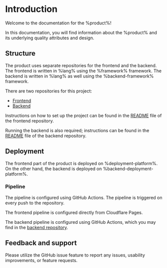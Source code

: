# Introduction

Welcome to the documentation for the %product%!

In this documentation, you will find information about the %product%
and its underlying quality attributes and design.

## Structure

The product uses separate repositories for the frontend
and the backend. The frontend is written in %lang%
using the %framework% framework.
The backend is written in %lang% as well using the
%backend-framework% framework.

There are two repositories for this project:

* [Frontend](%frontend-repo-url%)
* [Backend](%backend-repo-url%)

Instructions on how to set up the project can be found in the
[README](%frontend-repo-url%/blob/main/README.md) file of the frontend repository.

Running the backend is also required; instructions can be found in the
[README](%backend-repo-url%/blob/main/README.md) file of the backend repository.

## Deployment

The frontend part of the product is deployed on %deployment-platform%.
On the other hand, the backend is deployed on %backend-deployment-platform%.

### Pipeline

The pipeline is configured using GitHub Actions.
The pipeline is triggered on every push to the repository.

The frontend pipeline is configured directly from Cloudflare Pages.

The backend pipeline is configured using GitHub Actions, which you may
find in the [backend repository](%backend-repo-url%/blob/main/.github/workflows/deployment_azure-app-service.yml).

## Feedback and support

Please utilize the GitHub issue feature to report any issues,
usability improvements, or feature requests.

<seealso>
    <category ref="uh">
        <a href="Admin.md" />
        <a href="Authenticating-Logging-In.md" />
        <a href="Loans.md" />
        <a href="Deposits.md" />
        <a href="Profiles.md" />
    </category>
    <category ref="ds">
        <a href="Naming.md" />
        <a href="Comments.md" />
        <a href="Code-Style.md" />
        <a href="Git-Commit-Messages.md" />
        <a href="Vue.md"></a>
    </category>
</seealso>
